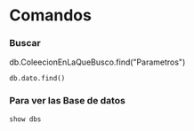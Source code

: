 # Comandos

### Buscar

db.ColeecionEnLaQueBusco.find("Parametros")

```
db.dato.find()
```



### Para ver las Base de datos

```
show dbs
```



